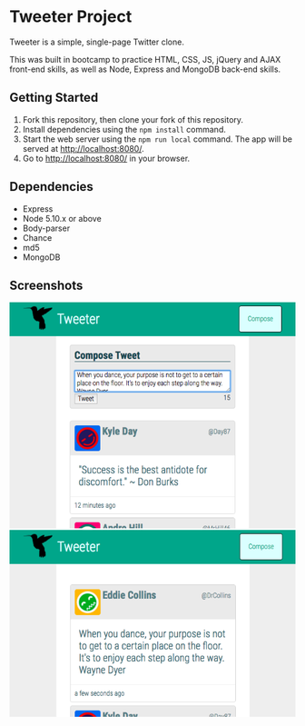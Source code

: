 # Tweeter Project

Tweeter is a simple, single-page Twitter clone.

This was built in bootcamp to practice HTML, CSS, JS, jQuery and AJAX front-end skills, as well as Node, Express and MongoDB back-end skills.

## Getting Started

1. Fork this repository, then clone your fork of this repository.
2. Install dependencies using the `npm install` command.
3. Start the web server using the `npm run local` command. The app will be served at <http://localhost:8080/>.
4. Go to <http://localhost:8080/> in your browser.

## Dependencies

- Express
- Node 5.10.x or above
- Body-parser
- Chance
- md5
- MongoDB

## Screenshots

![Screenshot of compose tweet](https://github.com/krsnachandra/tweeter/blob/master/docs/composeTweet.png?raw=true)
![Screenshot of tweet feed](https://github.com/krsnachandra/tweeter/blob/master/docs/tweetFeed.png?raw=true)